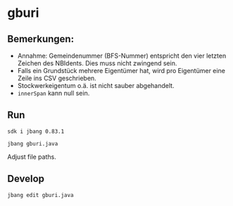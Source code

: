 # gburi

## Bemerkungen:
- Annahme: Gemeindenummer (BFS-Nummer) entspricht den vier letzten Zeichen des NBIdents. Dies muss nicht zwingend sein. 
- Falls ein Grundstück mehrere Eigentümer hat, wird pro Eigentümer eine Zeile ins CSV geschrieben.
- Stockwerkeigentum o.ä. ist nicht sauber abgehandelt.
- `innerSpan` kann null sein.

## Run

```
sdk i jbang 0.83.1
```

```
jbang gburi.java
```

Adjust file paths.

## Develop

```
jbang edit gburi.java
```